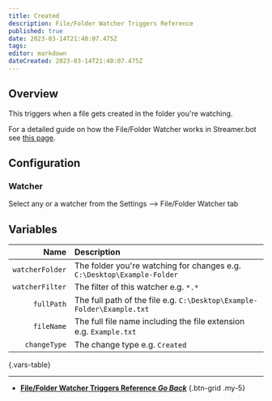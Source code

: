 ```yaml
---
title: Created
description: File/Folder Watcher Triggers Reference
published: true
date: 2023-03-14T21:40:07.475Z
tags: 
editor: markdown
dateCreated: 2023-03-14T21:40:07.475Z
---
```


## Overview
This triggers when a file gets created in the folder you're watching.

For a detailed guide on how the File/Folder Watcher works in Streamer.bot see [this page](/Settings/File-Folder-Watcher).

## Configuration
### Watcher
Select any or a watcher from the Settings --> File/Folder Watcher tab

## Variables
Name | Description
----:|:------------
`watcherFolder` | The folder you're watching for changes e.g. `C:\Desktop\Example-Folder`
`watcherFilter` | The filter of this watcher e.g. `*.*`
`fullPath` | The full path of the file e.g. `C:\Desktop\Example-Folder\Example.txt`
`fileName` | The full file name including the file extension e.g. `Example.txt`
`changeType` | The change type e.g. `Created`
{.vars-table}

---

- [<i class="mdi mdi-chevron-left"></i>**File/Folder Watcher Triggers Reference *Go Back***](/Triggers/Core/File-Folder-Watcher)
{.btn-grid .my-5}